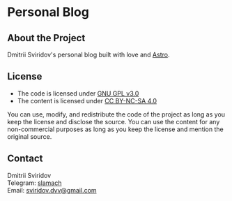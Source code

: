 # Personal Blog

## About the Project

Dmitrii Sviridov's personal blog built with love and [Astro](https://astro.build/).

## License

- The code is licensed under [GNU GPL v3.0](LICENSE)
- The content is licensed under [CC BY-NC-SA 4.0](LICENSE-CONTENT)

You can use, modify, and redistribute the code of the project as long as you keep the license and disclose the source. You can use the content for any non-commercial purposes as long as you keep the license and mention the original source.

## Contact

Dmitrii Sviridov  
Telegram: [slamach](https://t.me/slamach)  
Email: sviridov.dvv@gmail.com
